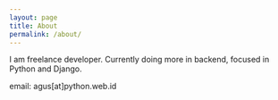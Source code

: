```yaml
---
layout: page
title: About
permalink: /about/
---
```


I am freelance developer. Currently doing more in backend, focused in Python and Django.

email: agus[at]python.web.id
